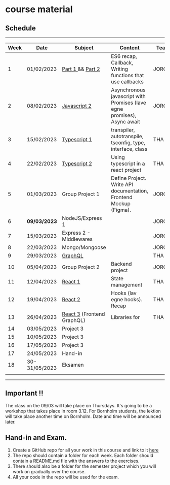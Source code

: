 # course material

## Schedule

***

| Week | Date           | Subject                                                                  | Content | Teacher |
| --- |----------------|--------------------------------------------------------------------------| --- | --- |
| 1 | 01/02/2023     | [Part 1 ](week1_js/RECAP_CALLBACKS.md) && [Part 2 ](week1_js/RECAP_ES6.md) | ES6 recap, Callback, Writing functions that use callbacks | JORG |
| 2 | 08/02/2023     | [Javascript 2](week2_js/PROMISES.md)                                   | Asynchronous javascript with Promises (lave egne promises), Async await | JORG |
| 3 | 15/02/2023     | [Typescript 1](week3_ts/README.md)                                       | transpiler, autotranspile, tsconfig, type, interface, class | THA |
| 4 | 22/02/2023     | [Typescript 2](week4_ts2/README.md)                                      | Using typescript in a react project | THA |
| 5 | 01/03/2023     | Group Project 1                                                          | Define Project. Write API documentation, Frontend Mockup (Figma). | JORG/THA |
| 6 | **09/03/2023** | NodeJS/Express 1                                                         |  | JORG |
| 7 | 15/03/2023     | Express 2 - Middlewares                                                  |  | JORG |
| 8 | 22/03/2023     | Mongo/Mongoose                                                           |  | JORG |
| 9 | 29/03/2023     | [GraphQL](week9_graphql/README.md)                                       |  | THA |
| 10 | 05/04/2023     | Group Project 2                                                                | Backend project | JORG/THA |
| 11 | 12/04/2023     | [React 1](week11_state_management/README.md)                             | State management | THA |
| 12 | 19/04/2023     | [React 2](week12_react_hooks/README.md)                                  | Hooks (lav egne hooks). Recap | THA  |
| 13 | 26/04/2023     | [React 3](week13_graphql2/README.md) (Frontend GraphQL)                  | Libraries for  | THA |
| 14 | 03/05/2023     | Project 3                                                               |  |  |
| 15 | 10/05/2023     | Project 3                                                              |  |  |
| 16 | 17/05/2023     | Project 3                                                             |  |  |
| 17 | 24/05/2023     | Hand-in                                                                |  |  |
| 18 | 30-31/05/2023     | Eksamen                                                               |  | |
|  |                |                                                                          |  |  |


***

## Important !!

The class on the 09/03 will take place on Thursdays. It's going to be a workshop that takes place in room 3.12.
For Bornholm students, the lektion will take place another time on Bornholm. Date and time will be announced later.

## Hand-in and Exam.
1. Create a GitHub repo for all your work in this course and link to it [here](https://docs.google.com/spreadsheets/d/1IKFYbYwqUlZ0sUaFcLaxl154NgoaRl0g57yY6k3ipo0/edit?usp=sharing)
2. The repo should contain a folder for each week. Each folder should contain a README.md file with the answers to the exercises.
3. There should also be a folder for the semester project which you will work on gradually over the course.
4. All your code in the repo will be used for the exam.
